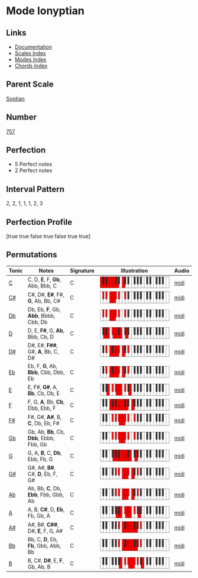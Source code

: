 # Mode Ionyptian

## Links

- [Documentation](index.md)
- [Scales Index](Scales.md)
- [Modes Index](Modes.md)
- [Chords Index](Chords.md)

## Parent Scale

[Soptian](ScaleSoptian.md)

## Number

[757](https://ianring.com/musictheory/scales/757)

## Perfection

- 5 Perfect notes
- 2 Perfect notes

## Interval Pattern

2, 2, 1, 1, 1, 2, 3

## Perfection Profile

[true true false true false true true]

## Permutations

| Tonic | Notes | Signature | Illustration | Audio |
|-------|-------|-----------|--------------|-------|
| [C](ModeCNaturalIonyptian.md) | C, D, **E**, F, **Gb**, Abb, Bbb, C | C | ![CNaturalIonyptian](ModeCNaturalIonyptian.png) | [midi](https://github.com/edipermadi/music/blob/main/docs/ModeCNaturalIonyptian.mid?raw=true) |
| [C#](ModeCSharpIonyptian.md) | C#, D#, **E#**, F#, **G**, Ab, Bb, C# | C | ![CSharpIonyptian](ModeCSharpIonyptian.png) | [midi](https://github.com/edipermadi/music/blob/main/docs/ModeCSharpIonyptian.mid?raw=true) |
| [Db](ModeDFlatIonyptian.md) | Db, Eb, **F**, Gb, **Abb**, Bbbb, Cbb, Db | C | ![DFlatIonyptian](ModeDFlatIonyptian.png) | [midi](https://github.com/edipermadi/music/blob/main/docs/ModeDFlatIonyptian.mid?raw=true) |
| [D](ModeDNaturalIonyptian.md) | D, E, **F#**, G, **Ab**, Bbb, Cb, D | C | ![DNaturalIonyptian](ModeDNaturalIonyptian.png) | [midi](https://github.com/edipermadi/music/blob/main/docs/ModeDNaturalIonyptian.mid?raw=true) |
| [D#](ModeDSharpIonyptian.md) | D#, E#, **F##**, G#, **A**, Bb, C, D# | C | ![DSharpIonyptian](ModeDSharpIonyptian.png) | [midi](https://github.com/edipermadi/music/blob/main/docs/ModeDSharpIonyptian.mid?raw=true) |
| [Eb](ModeEFlatIonyptian.md) | Eb, F, **G**, Ab, **Bbb**, Cbb, Dbb, Eb | C | ![EFlatIonyptian](ModeEFlatIonyptian.png) | [midi](https://github.com/edipermadi/music/blob/main/docs/ModeEFlatIonyptian.mid?raw=true) |
| [E](ModeENaturalIonyptian.md) | E, F#, **G#**, A, **Bb**, Cb, Db, E | C | ![ENaturalIonyptian](ModeENaturalIonyptian.png) | [midi](https://github.com/edipermadi/music/blob/main/docs/ModeENaturalIonyptian.mid?raw=true) |
| [F](ModeFNaturalIonyptian.md) | F, G, **A**, Bb, **Cb**, Dbb, Ebb, F | C | ![FNaturalIonyptian](ModeFNaturalIonyptian.png) | [midi](https://github.com/edipermadi/music/blob/main/docs/ModeFNaturalIonyptian.mid?raw=true) |
| [F#](ModeFSharpIonyptian.md) | F#, G#, **A#**, B, **C**, Db, Eb, F# | C | ![FSharpIonyptian](ModeFSharpIonyptian.png) | [midi](https://github.com/edipermadi/music/blob/main/docs/ModeFSharpIonyptian.mid?raw=true) |
| [Gb](ModeGFlatIonyptian.md) | Gb, Ab, **Bb**, Cb, **Dbb**, Ebbb, Fbb, Gb | C | ![GFlatIonyptian](ModeGFlatIonyptian.png) | [midi](https://github.com/edipermadi/music/blob/main/docs/ModeGFlatIonyptian.mid?raw=true) |
| [G](ModeGNaturalIonyptian.md) | G, A, **B**, C, **Db**, Ebb, Fb, G | C | ![GNaturalIonyptian](ModeGNaturalIonyptian.png) | [midi](https://github.com/edipermadi/music/blob/main/docs/ModeGNaturalIonyptian.mid?raw=true) |
| [G#](ModeGSharpIonyptian.md) | G#, A#, **B#**, C#, **D**, Eb, F, G# | C | ![GSharpIonyptian](ModeGSharpIonyptian.png) | [midi](https://github.com/edipermadi/music/blob/main/docs/ModeGSharpIonyptian.mid?raw=true) |
| [Ab](ModeAFlatIonyptian.md) | Ab, Bb, **C**, Db, **Ebb**, Fbb, Gbb, Ab | C | ![AFlatIonyptian](ModeAFlatIonyptian.png) | [midi](https://github.com/edipermadi/music/blob/main/docs/ModeAFlatIonyptian.mid?raw=true) |
| [A](ModeANaturalIonyptian.md) | A, B, **C#**, D, **Eb**, Fb, Gb, A | C | ![ANaturalIonyptian](ModeANaturalIonyptian.png) | [midi](https://github.com/edipermadi/music/blob/main/docs/ModeANaturalIonyptian.mid?raw=true) |
| [A#](ModeASharpIonyptian.md) | A#, B#, **C##**, D#, **E**, F, G, A# | C | ![ASharpIonyptian](ModeASharpIonyptian.png) | [midi](https://github.com/edipermadi/music/blob/main/docs/ModeASharpIonyptian.mid?raw=true) |
| [Bb](ModeBFlatIonyptian.md) | Bb, C, **D**, Eb, **Fb**, Gbb, Abb, Bb | C | ![BFlatIonyptian](ModeBFlatIonyptian.png) | [midi](https://github.com/edipermadi/music/blob/main/docs/ModeBFlatIonyptian.mid?raw=true) |
| [B](ModeBNaturalIonyptian.md) | B, C#, **D#**, E, **F**, Gb, Ab, B | C | ![BNaturalIonyptian](ModeBNaturalIonyptian.png) | [midi](https://github.com/edipermadi/music/blob/main/docs/ModeBNaturalIonyptian.mid?raw=true) |
